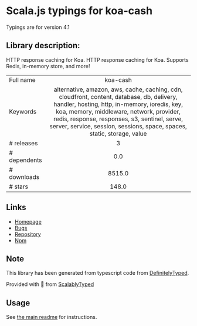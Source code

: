 
# Scala.js typings for koa-cash

Typings are for version 4.1

## Library description:
HTTP response caching for Koa. HTTP response caching for Koa.  Supports Redis, in-memory store, and more!

|                    |                 |
| ------------------ | :-------------: |
| Full name          | koa-cash |
| Keywords           | alternative, amazon, aws, cache, caching, cdn, cloudfront, content, database, db, delivery, handler, hosting, http, in-memory, ioredis, key, koa, memory, middleware, network, provider, redis, response, responses, s3, sentinel, serve, server, service, session, sessions, space, spaces, static, storage, value |
| # releases         | 3 |
| # dependents       | 0.0 |
| # downloads        | 8515.0 |
| # stars            | 148.0 |

## Links
- [Homepage](https://github.com/koajs/cash)
- [Bugs](https://github.com/koajs/cash/issues)
- [Repository](https://github.com/koajs/cash)
- [Npm](https://www.npmjs.com/package/koa-cash)
    


## Note
This library has been generated from typescript code from [DefinitelyTyped](https://definitelytyped.org).

Provided with :purple_heart: from [ScalablyTyped](https://github.com/oyvindberg/ScalablyTyped)

## Usage
See [the main readme](../../readme.md) for instructions.


